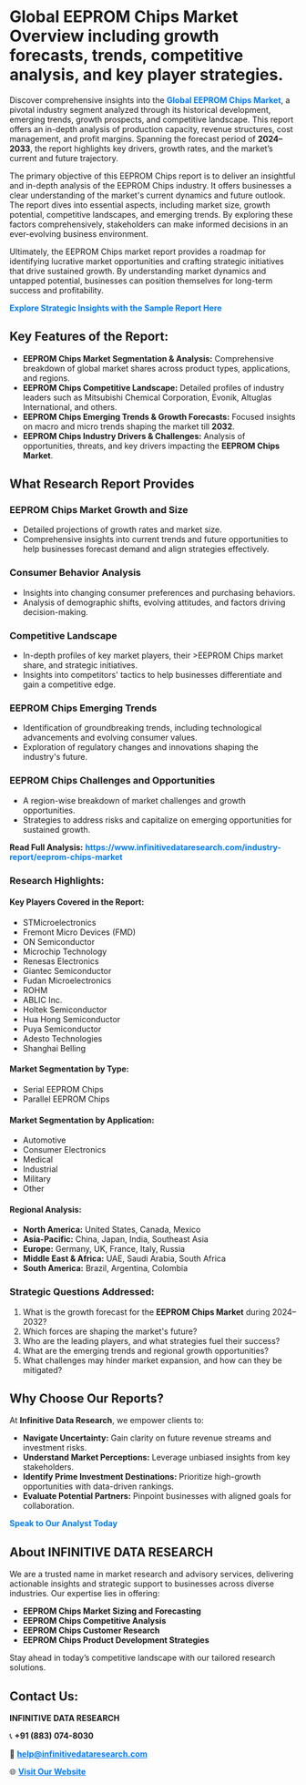 <h1>Global EEPROM Chips Market Overview including growth forecasts, trends, competitive analysis, and key player strategies.</h1>
<p>
Discover comprehensive insights into the 
<a href="https://www.infinitivedataresearch.com/industry-report/eeprom-chips-market" rel="dofollow" style="color: #007BFF; text-decoration: none;"><strong>Global EEPROM Chips Market</strong></a>, a pivotal industry segment analyzed through its historical development, emerging trends, growth prospects, and competitive landscape. This report offers an in-depth analysis of production capacity, revenue structures, cost management, and profit margins. Spanning the forecast period of <strong>2024–2033</strong>, the report highlights key drivers, growth rates, and the market’s current and future trajectory.
</p>
<p>
The primary objective of this EEPROM Chips report is to deliver an insightful and in-depth analysis of the EEPROM Chips industry. It offers businesses a clear understanding of the market's current dynamics and future outlook. The report dives into essential aspects, including market size, growth potential, competitive landscapes, and emerging trends. By exploring these factors comprehensively, stakeholders can make informed decisions in an ever-evolving business environment.
</p>
<p>
Ultimately, the EEPROM Chips market report provides a roadmap for identifying lucrative market opportunities and crafting strategic initiatives that drive sustained growth. By understanding market dynamics and untapped potential, businesses can position themselves for long-term success and profitability.
</p>
<p>
<a href="https://www.infinitivedataresearch.com/request-sample/reportId=106961" style="color: #007BFF; text-decoration: none;"><strong>Explore Strategic Insights with the Sample Report Here</strong></a>
</p>

<h2>Key Features of the Report:</h2>
<ul>
<li><strong>EEPROM Chips Market Segmentation & Analysis:</strong> Comprehensive breakdown of global market shares across product types, applications, and regions.</li>
<li><strong>EEPROM Chips Competitive Landscape:</strong> Detailed profiles of industry leaders such as Mitsubishi Chemical Corporation, Evonik, Altuglas International, and others.</li>
<li><strong>EEPROM Chips Emerging Trends & Growth Forecasts:</strong> Focused insights on macro and micro trends shaping the market till <strong>2032</strong>.</li>
<li><strong>EEPROM Chips Industry Drivers & Challenges:</strong> Analysis of opportunities, threats, and key drivers impacting the <strong>EEPROM Chips Market</strong>.</li>
</ul>

<h2>What Research Report Provides</h2>
<h3>EEPROM Chips Market Growth and Size</h3>
<ul>
<li>Detailed projections of growth rates and market size.</li>
<li>Comprehensive insights into current trends and future opportunities to help businesses forecast demand and align strategies effectively.</li>
</ul>

<h3>Consumer Behavior Analysis</h3>
<ul>
<li>Insights into changing consumer preferences and purchasing behaviors.</li>
<li>Analysis of demographic shifts, evolving attitudes, and factors driving decision-making.</li>
</ul>

<h3>Competitive Landscape</h3>
<ul>
<li>In-depth profiles of key market players, their >EEPROM Chips market share, and strategic initiatives.</li>
<li>Insights into competitors' tactics to help businesses differentiate and gain a competitive edge.</li>
</ul>

<h3>EEPROM Chips Emerging Trends</h3>
<ul>
<li>Identification of groundbreaking trends, including technological advancements and evolving consumer values.</li>
<li>Exploration of regulatory changes and innovations shaping the industry's future.</li>
</ul>

<h3>EEPROM Chips Challenges and Opportunities</h3>
<ul>
<li>A region-wise breakdown of market challenges and growth opportunities.</li>
<li>Strategies to address risks and capitalize on emerging opportunities for sustained growth.</li>
</ul>
<p><strong>Read Full Analysis:</strong> <a href="https://www.infinitivedataresearch.com/industry-report/eeprom-chips-market" rel="dofollow" style="color: #007BFF; text-decoration: none;"><strong>https://www.infinitivedataresearch.com/industry-report/eeprom-chips-market</strong></a></p>
<h3>Research Highlights:</h3>
<h4>Key Players Covered in the Report:</h4>
<ul><li>STMicroelectronics</li><li>Fremont Micro Devices (FMD)</li><li>ON Semiconductor</li><li>Microchip Technology</li><li>Renesas Electronics</li><li>Giantec Semiconductor</li><li>Fudan Microelectronics</li><li>ROHM</li><li>ABLIC Inc.</li><li>Holtek Semiconductor</li><li>Hua Hong Semiconductor</li><li>Puya Semiconductor</li><li>Adesto Technologies</li><li>Shanghai Belling</li></ul>
<h4>Market Segmentation by Type:</h4>
<ul><li>Serial EEPROM Chips</li><li>Parallel EEPROM Chips</li></ul>
<h4>Market Segmentation by Application:</h4>
<ul><li>Automotive</li><li>Consumer Electronics</li><li>Medical</li><li>Industrial</li><li>Military</li><li>Other</li></ul>

<h4>Regional Analysis:</h4>
<ul>
<li><strong>North America:</strong> United States, Canada, Mexico</li>
<li><strong>Asia-Pacific:</strong> China, Japan, India, Southeast Asia</li>
<li><strong>Europe:</strong> Germany, UK, France, Italy, Russia</li>
<li><strong>Middle East & Africa:</strong> UAE, Saudi Arabia, South Africa</li>
<li><strong>South America:</strong> Brazil, Argentina, Colombia</li>
</ul>

<h3>Strategic Questions Addressed:</h3>
<ol>
<li>What is the growth forecast for the <strong>EEPROM Chips Market</strong> during 2024–2032?</li>
<li>Which forces are shaping the market's future?</li>
<li>Who are the leading players, and what strategies fuel their success?</li>
<li>What are the emerging trends and regional growth opportunities?</li>
<li>What challenges may hinder market expansion, and how can they be mitigated?</li>
</ol>

<h2>Why Choose Our Reports?</h2>
<p>At <strong>Infinitive Data Research</strong>, we empower clients to:</p>
<ul>
<li><strong>Navigate Uncertainty:</strong> Gain clarity on future revenue streams and investment risks.</li>
<li><strong>Understand Market Perceptions:</strong> Leverage unbiased insights from key stakeholders.</li>
<li><strong>Identify Prime Investment Destinations:</strong> Prioritize high-growth opportunities with data-driven rankings.</li>
<li><strong>Evaluate Potential Partners:</strong> Pinpoint businesses with aligned goals for collaboration.</li>
</ul>
<p><a href="https://www.infinitivedataresearch.com/industry-report/eeprom-chips-market" rel="dofollow" style="color: #007BFF; text-decoration: none;"><strong>Speak to Our Analyst Today</strong></a></p>

<h2>About INFINITIVE DATA RESEARCH</h2>
<p>We are a trusted name in market research and advisory services, delivering actionable insights and strategic support to businesses across diverse industries. Our expertise lies in offering:</p>
<ul>
<li><strong>EEPROM Chips Market Sizing and Forecasting</strong></li>
<li><strong>EEPROM Chips Competitive Analysis</strong></li>
<li><strong>EEPROM Chips Customer Research</strong></li>
<li><strong>EEPROM Chips Product Development Strategies</strong></li>
</ul>
<p>Stay ahead in today’s competitive landscape with our tailored research solutions.</p>

<h2>Contact Us:</h2>
<p><strong>INFINITIVE DATA RESEARCH</strong></p>
<p>📞 <strong>+91 (883) 074-8030</strong></p>
<p>📧 <strong><a href="mailto:help@infinitivedataresearch.com" style="color: #007BFF;">help@infinitivedataresearch.com</a></strong></p>
<p>🌐 <strong><a href="https://www.infinitivedataresearch.com" rel="dofollow" style="color: #007BFF;">Visit Our Website</a></strong></p>